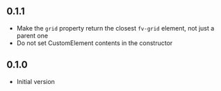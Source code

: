 ## 0.1.1

* Make the `grid` property return the closest `fv-grid` element, not just a parent one
* Do not set CustomElement contents in the constructor

## 0.1.0

* Initial version